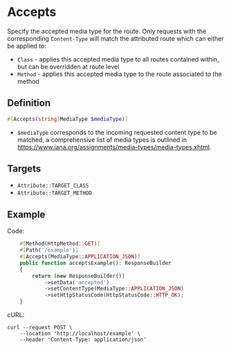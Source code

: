 # Accepts

Specify the accepted media type for the route.
Only requests with the corresponding `Content-Type` will match the attributed route which can either be applied to:
- `Class` - applies this accepted media type to all routes contained within, but can be overridden at route level
- `Method` - applies this accepted media type to the route associated to the method

## Definition
```php
#[Accepts(string|MediaType $mediaType)]
```

- `$mediaType` corresponds to the incoming requested content type to be matched, a comprehensive list of media types is outlined in https://www.iana.org/assignments/media-types/media-types.xhtml.

## Targets

- `Attribute::TARGET_CLASS`
- `Attribute::TARGET_METHOD`

## Example

Code:
```php
    #[Method(HttpMethod::GET)]
    #[Path('/example')]
    #[Accepts(MediaType::APPLICATION_JSON)]
    public function acceptsExample(): ResponseBuilder
    {
        return (new ResponseBuilder())
            ->setData('accepted')
            ->setContentType(MediaType::APPLICATION_JSON)
            ->setHttpStatusCode(HttpStatusCode::HTTP_OK);
    }
```

cURL:
```shell
curl --request POST \ 
    --location 'http://localhost/example' \
    --header 'Content-Type: application/json'
```